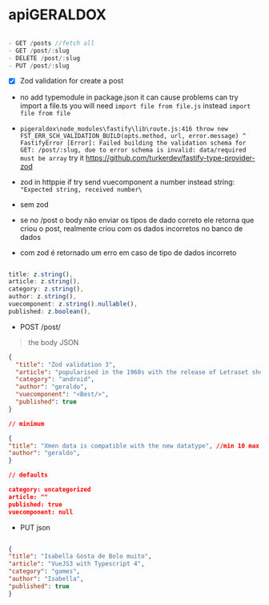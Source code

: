 # apiGERALDOX

```js

- GET /posts //fetch all
- GET /post/:slug
- DELETE /post/:slug
- PUT /post/:slug

```

- [x] Zod validation for create a post

- no add typemodule in package.json it can cause problems can try import a file.ts you will need `import file from file.js` instead `import file from file`

- `pigeraldox\node_modules\fastify\lib\route.js:416
              throw new FST_ERR_SCH_VALIDATION_BUILD(opts.method, url, error.message)
                    ^
FastifyError [Error]: Failed building the validation schema for GET: /post/:slug, due to error schema is invalid: data/required must be array` try it https://github.com/turkerdev/fastify-type-provider-zod

- zod in httppie
  if try send vuecomponent a number instead string: `"Expected string, received number\`

- sem zod
- se no /post o body não enviar os tipos de dado correto ele retorna que criou o post, realmente criou com os dados incorretos no banco de dados

- com zod é retornado um erro em caso de tipo de dados incorreto

```js

title: z.string(),
article: z.string(),
category: z.string(),
author: z.string(),
vuecomponent: z.string().nullable(),
published: z.boolean(),

```


- POST /post/

> the body JSON

```json
{
  "title": "Zod validation 3",
  "article": "popularised in the 1960s with the release of Letraset sheets containing Lorem Ipsum passages, and more recently with desktop publishing software like Aldus PageMaker including versions of Lorem Ipsum",
  "category": "android",
  "author": "geraldo",
  "vuecomponent": "<Best/>",
  "published": true
}

// minimum

{
"title": "Xmen data is compatible with the new datatype", //min 10 max 100 characters
"author": "geraldo",
}

// defaults

category: uncategorized
article: ""
published: true
vuecomponent: null

```

- PUT json

```json

{
"title": "Isabella Gosta de Bolo muito",
"article": "VueJS3 with Typescript 4",
"category": "games",
"author": "Isabella",
"published": true
}

```
